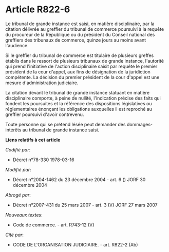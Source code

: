 # Article R822-6

Le tribunal de grande instance est saisi, en matière disciplinaire, par la citation délivrée au greffier du tribunal de
commerce poursuivi à la requête du procureur de la République ou du président du Conseil national des greffiers des tribunaux
de commerce, quinze jours au moins avant l'audience.

Si le greffier du tribunal de commerce est titulaire de plusieurs greffes établis dans le ressort de plusieurs tribunaux de
grande instance, l'autorité qui prend l'initiative de l'action disciplinaire saisit par requête le premier président de la
cour d'appel, aux fins de désignation de la juridiction compétente. La décision du premier président de la cour d'appel est
une mesure d'administration judiciaire.

La citation devant le tribunal de grande instance statuant en matière disciplinaire comporte, à peine de nullité,
l'indication précise des faits qui fondent les poursuites et la référence des dispositions législatives ou réglementaires
énonçant les obligations auxquelles il est reproché au greffier poursuivi d'avoir contrevenu.

Toute personne qui se prétend lésée peut demander des dommages-intérêts au tribunal de grande instance saisi.

**Liens relatifs à cet article**

_Codifié par_:

  - Décret n°78-330 1978-03-16

_Modifié par_:

  - Décret n°2004-1462 du 23 décembre 2004 - art. 6 () JORF 30 décembre 2004

_Abrogé par_:

  - Décret n°2007-431 du 25 mars 2007 - art. 3 (V) JORF 27 mars 2007

_Nouveaux textes_:

  - Code de commerce. - art. R743-12 (V)

_Cité par_:

  - CODE DE L'ORGANISATION JUDICIAIRE. - art. R822-2 (Ab)
